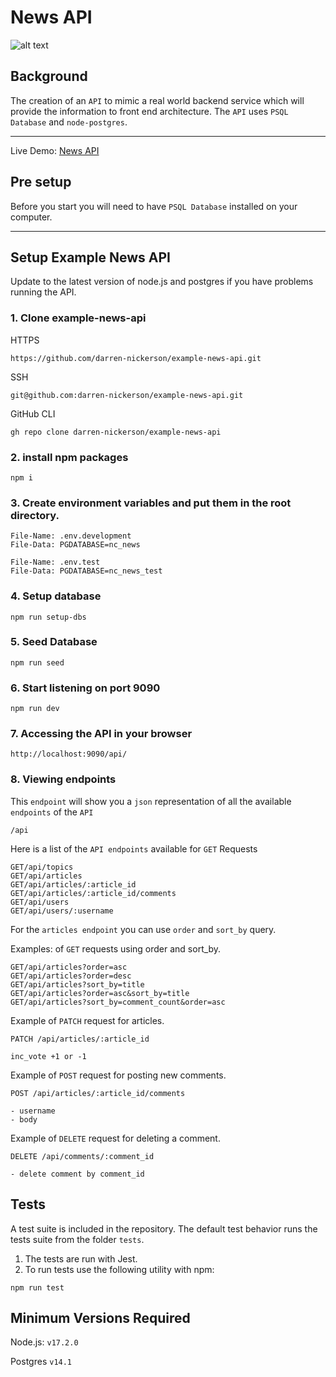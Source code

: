 # News API
![alt text](https://nickerson.io/assets/maxresdefault7-28f91b44.png)


## Background

The creation of an `API` to mimic a real world backend service which will provide the information to front end architecture. The `API` uses `PSQL Database` and `node-postgres`.
<hr>


Live Demo: [News API](https://ncnews-5bmi.onrender.com/api)


## Pre setup

Before you start you will need to have `PSQL Database` installed on your computer.

<hr>

## Setup Example News API

Update to the latest version of node.js and postgres if you have problems running the API.

### 1. Clone example-news-api

HTTPS
```
https://github.com/darren-nickerson/example-news-api.git
```

SSH
```
git@github.com:darren-nickerson/example-news-api.git
```

GitHub CLI
```
gh repo clone darren-nickerson/example-news-api
```

###  2. install npm packages

```
npm i
```

### 3. Create environment variables and put them in the root directory.

```
File-Name: .env.development
File-Data: PGDATABASE=nc_news

```

```
File-Name: .env.test
File-Data: PGDATABASE=nc_news_test
```

### 4. Setup database

```
npm run setup-dbs
```

###  5. Seed Database

```
npm run seed
```

###  6. Start listening on port 9090

```
npm run dev
```

###  7. Accessing the API in your browser

```
http://localhost:9090/api/
```

### 8. Viewing endpoints

This `endpoint` will show you a `json` representation of all the available `endpoints` of the `API`

```
/api
```

Here is a list of the `API endpoints` available for `GET` Requests

```
GET/api/topics
GET/api/articles
GET/api/articles/:article_id
GET/api/articles/:article_id/comments
GET/api/users
GET/api/users/:username
```

For the `articles endpoint` you can use `order` and `sort_by` query.

Examples: of `GET` requests using order and sort_by.

```
GET/api/articles?order=asc
GET/api/articles?order=desc
GET/api/articles?sort_by=title
GET/api/articles?order=asc&sort_by=title
GET/api/articles?sort_by=comment_count&order=asc

```

Example of `PATCH` request for articles.

```
PATCH /api/articles/:article_id

inc_vote +1 or -1

```

Example of `POST` request for posting new comments.

```
POST /api/articles/:article_id/comments

- username
- body

```

Example of `DELETE` request for deleting a comment.

```
DELETE /api/comments/:comment_id

- delete comment by comment_id

```

## Tests

A test suite is included in the repository. The default test behavior runs the tests suite from the folder `tests`.

1. The tests are run with Jest.
2. To run tests use the following utility with npm:

```
npm run test
```

## Minimum Versions Required

Node.js: `v17.2.0`

Postgres `v14.1`
